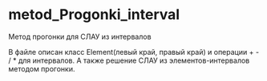 # metod_Progonki_interval
Метод прогонки для СЛАУ из интервалов

В файле описан класс Element(левый край, правый край) и операции + - / * для интервалов.
А также решение СЛАУ из элементов-интервалов методом прогонки.
